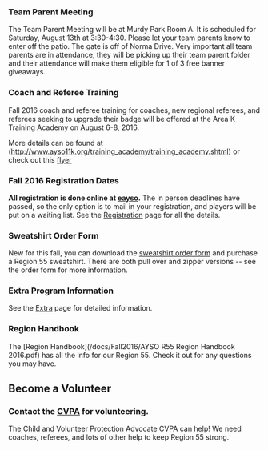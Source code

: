 ### Team Parent Meeting

The Team Parent Meeting will be at Murdy Park Room A.  It is scheduled for Saturday, August 13th at 3:30-4:30.  Please let your team parents know to enter off the patio.  The gate is off of Norma Drive. Very important all team parents are in attendance, they will be picking up their team parent folder and their attendance will make them eligible for 1 of 3 free banner giveaways.


<!--
### Region 55 Challenger Sports U6-U8 Spring Program

Please see the [flyer](/docs/Spring2016/AYSO-55-Skills-League-Flyer-Feb-2016.pdf) 
for more information. REGISTER ONLINE at [WWW.CHALLENGERSPORTS.COM](https://challenger.mycustomevent.com/ShoppingCart.aspx?com=detailview&iid=81345&m=0&cid=313&zip=92647&zipdis=30&returncom=productlist). If you have any questions please contact: Oli Sharp at phone 760-536-4468 or
 email osharp@challengersports.com

### British Soccer Camps

![BSC Logo](/images/BSC2015-WebBanners-125x125.jpg) Region 55 will host 2 soccer camps this summer. The weeks are July 11 - July 15 2016, and August 1 - August 5, 2016. To sign up, visit the [Challenger Sports](https://challenger.configio.com/ShoppingCart.aspx?com=productlist&txt=AYSO%20Region%2055&zip=92647&zipdis=30&cid=321&m=0&srch=t) site.

New! There is also an Extra camp from August 18 = August 21, 2016. Check out [Challenger Sports](https://challenger.configio.com/ShoppingCart.aspx?com=productlist&txt=AYSO%20Region%2055&zip=92647&zipdis=30&cid=321&m=0&srch=t) to sign up.

![British Soccer Camps](/images/BSC2015-WebBanners-720x80.jpg)
-->

### Coach and Referee Training

Fall 2016 coach and referee training for coaches, new regional referees, and referees seeking to upgrade their badge will be offered at the Area K Training Academy on August 6-8, 2016.

More details can be found at (http://www.ayso11k.org/training_academy/training_academy.shtml) or check out this [flyer](/docs/Fall2016/TrainingAcademy2016.pdf)

<!--
### Spring 2016 Soccer

Check the Registration button for Spring 2016 information, and coaching information available on the Coaching page.
-->


### Fall 2016 Registration Dates

<strong>All registration is done online at [eayso](http://www.eayso.org).</strong> The in person deadlines have passed, so the only option is to mail in your registration, and players will be put on a waiting list. See the [Registration](/registration.html) page for all the details.


### Sweatshirt Order Form

New for this fall, you can download the [sweatshirt order form](/docs/Fall2015/Sweatshirt_order_form.pdf) and purchase a Region 55 sweatshirt. There are both pull over and zipper versions -- see the order form for more information.

### Extra Program Information

See the [Extra](/extra/) page for detailed information.

<!--
### Spring 2015 Soccer Registration

[Spring Soccer Information](/docs/Spring2015/Spring-2015-Soccer-Registration.pdf) is now available. Spring is Coach Select (coaches put together their teams). If you are interested in
coaching (forming a team), please contact our Spring Director (see [Division Coordinators](division-coordinators.html) page). All coaches are subject
to approval and not guaranteed a team.

-->

### Region Handbook

The [Region Handbook](/docs/Fall2016/AYSO R55 Region Handbook 2016.pdf) has all the
info for our Region 55. Check it out for any questions you may have.

## Become a Volunteer

### Contact the [CVPA](mailto://cvpa@ayso55.org) for volunteering.

The Child and Volunteer Protection Advocate CVPA can help! We need coaches, 
referees, and lots of other help to keep Region 55 strong.

<!-- 
## AYSO VIP Program

Region 55 is starting up a VIP program! In the meantime, please see
[Region 143's](http://www.ayso143.org/vip) site for more information on the VIP program. Remember, AYSO is Everyone Plays!
-->
